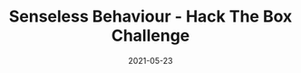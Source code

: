 ---
layout: single
title: '<span class="hackthebox">Senseless Behaviour - Hack The Box Challenge</span>'
excerpt: "Senseless Behaviour is a stegonography challenge where we'll have to bruteforce in order to extract files hidden in a file. This challenge has a lot of steganography"
date: 2021-05-23
header:
  teaser: /assets/images/htb-writeup-senseless-behaviour/icon.jpg
  teaser_home_page: true
  icon: /assets/images/hackthebox.webp
categories:
  - hackthebox
  - challenge
tags:  
  - steganography
  - bruteforce
toc: true
toc_label: "Content"
toc_sticky: true
show_time: false
layout: encrypted/senseless-behaviour
permalink: "/htb-writeup-senseless-behaviour/"
show_time: false
---